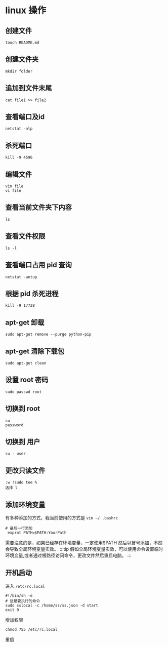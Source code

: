 # linux 操作
## 创建文件
```
touch README.md
```
## 创建文件夹
```
mkdir folder
```
## 追加到文件末尾
```
cat file1 >> file2
```
## 查看端口及id
```
netstat -nlp
```
## 杀死端口
```
kill -9 4596
```
## 编辑文件
```
vim file
vi file
```
## 查看当前文件夹下内容
```
ls
```
## 查看文件权限
```
ls -l
```
## 查看端口占用 pid 查询
```
netstat -antup
```
## 根据 pid 杀死进程
```
kill -9 17728
```

## apt-get 卸载

```
sudo apt-get remove --purge python-pip
```

## apt-get 清除下载包

```
sudo apt-get clean
```

## 设置 root 密码
```
sudo passwd root
```
## 切换到 root
```
su
password
```

## 切换到 用户
```
su - user
```

## 更改只读文件
```
:w !sudo tee % 
选择 l
```

## 添加环境变量
有多种添加的方式，我当前使用的方式是 `vim ~/ .bashrc`
```
# 最后一行添加
 exprot PATH=$PATH:YourPath
```
需要注意的是，如果已经存在环境变量，一定使用$PATH 然后以冒号添加，不然会导致全局环境变量实效。
:::tip
假如全局环境变量实效，可以使用命令设置临时环境变量,或者通过根路径访问命令，更改文件然后重启电脑。
:::

## 开机启动
进入 `/etc/rc.local`
```
#!/bin/sh -e
# 这是要执行的命令
sudo sslocal -c /home/ss/ss.json -d start
exit 0
```
增加权限
```
chmod 755 /etc/rc.local
```
重启